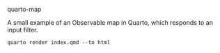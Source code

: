 quarto-map

A small example of an Observable map in Quarto, which responds to an input filter.

```
quarto render index.qmd --to html
```

